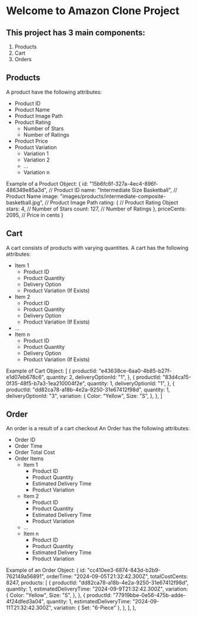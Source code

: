 # Welcome to Amazon Clone Project

## This project has 3 main components:

1. Products
2. Cart
3. Orders

## Products
A product have the following attributes:

- Product ID
- Product Name
- Product Image Path
- Product Rating
  - Number of Stars
  - Number of Ratings
- Product Price
- Product Variation
  - Variation 1
  - Variation 2
  - ...
  - Variation n

Example of a Product Object:
{
    id: "15b6fc6f-327a-4ec4-896f-486349e85a3d", // Product ID
    name: "Intermediate Size Basketball", // Product Name
    image: "images/products/intermediate-composite-basketball.jpg", // Product Image Path
    rating: { // Product Rating Object
    stars: 4, // Number of Stars
    count: 127, // Number of Ratings
    },
    priceCents: 2095, // Price in cents
}

## Cart
A cart consists of products with varying quantities.
A cart has the following attributes:
- Item 1
    - Product ID
    - Product Quantity
    - Delivery Option
    - Product Variation (If Exists)
- Item 2
    - Product ID
    - Product Quantity
    - Delivery Option
    - Product Variation (If Exists)
- ...
- Item n
    - Product ID
    - Product Quantity
    - Delivery Option
    - Product Variation (If Exists)


Example of Cart Object:
[
    {
    productId: "e43638ce-6aa0-4b85-b27f-e1d07eb678c6",
    quantity: 2,
    deliveryOptionId: "1",
    },
    {
    productId: "83d4ca15-0f35-48f5-b7a3-1ea210004f2e",
    quantity: 1,
    deliveryOptionId: "1",
    },
    {
    productId: "dd82ca78-a18b-4e2a-9250-31e67412f98d",
    quantity: 1,
    deliveryOptionId: "3",
    variation: {
        Color: "Yellow",
        Size: "S",
    },
    },
]

## Order
An order is a result of a cart checkout
An Order has the following attributes:
- Order ID
- Order Time
- Order Total Cost
- Order Items
    - Item 1
        - Product ID
        - Product Quantity
        - Estimated Delivery Time
        - Product Variation
    - Item 2
        - Product ID
        - Product Quantity
        - Estimated Delivery Time
        - Product Variation
    - ...
    - Item n
        - Product ID
        - Product Quantity
        - Estimated Delivery Time
        - Product Variation

Example of an Order Object:
{
    id: "cc410ee3-6874-843d-b2b9-762149a56891",
    orderTime: "2024-09-05T21:32:42.300Z",
    totalCostCents: 8247,
    products: [
        {
        productId: "dd82ca78-a18b-4e2a-9250-31e67412f98d",
        quantity: 1,
        estimatedDeliveryTime: "2024-09-9T21:32:42.300Z",
        variation: {
            Color: "Yellow",
            Size: "S",
        },
        },
        {
        productId: "77919bbe-0e56-475b-adde-4f24dfed3a04",
        quantity: 1,
        estimatedDeliveryTime: "2024-09-11T21:32:42.300Z",
        variation: { Set: "6-Piece" },
        },
    ],
},
